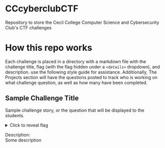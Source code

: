 # CCcyberclubCTF
Repository to store the Cecil College Computer Science and Cybersecurity Club's CTF challenges

# How this repo works
Each challenge is placed in a directory with a markdown file with the challenge title, flag (with the flag hidden under a ```<details>``` dropdown), and description. use the following style guide for assistance. Additionally, The Projects section will have the questions posted to track who is working on what challenge question, as well as how many have been completed.

## Sample Challenge Title
Sample challenge story, or the question that will be displayed to the students.

<details>
  <summary>Click to reveal flag</summary>
  
  Flag: CTF(Example_Flag)
  
</details>

Description:<br> 
Some description
